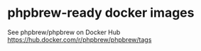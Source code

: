 # phpbrew-ready docker images

See phpbrew/phpbrew on Docker Hub <https://hub.docker.com/r/phpbrew/phpbrew/tags>




